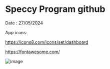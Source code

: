 # Speccy Program github

Date : 27/05/2024

App icons:

https://icons8.com/icons/set/dashboard

https://fontawesome.com/

![image](https://github.com/AZRAELSANTI/Speccy-Project/assets/83638372/3a00517a-f82a-49a9-af33-3cc55887ef79)

